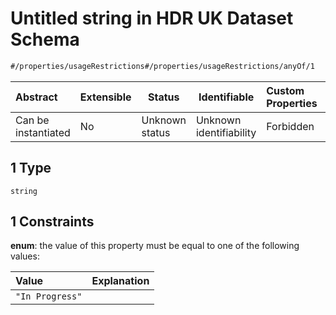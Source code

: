 # Untitled string in HDR UK Dataset Schema

```txt
#/properties/usageRestrictions#/properties/usageRestrictions/anyOf/1
```




| Abstract            | Extensible | Status         | Identifiable            | Custom Properties | Additional Properties | Access Restrictions | Defined In                                                                                         |
| :------------------ | ---------- | -------------- | ----------------------- | :---------------- | --------------------- | ------------------- | -------------------------------------------------------------------------------------------------- |
| Can be instantiated | No         | Unknown status | Unknown identifiability | Forbidden         | Allowed               | none                | [dataset.schema.json\*](../../../schema/dataset/latest/dataset.schema.json "open original schema") |

## 1 Type

`string`

## 1 Constraints

**enum**: the value of this property must be equal to one of the following values:

| Value           | Explanation |
| :-------------- | ----------- |
| `"In Progress"` |             |
